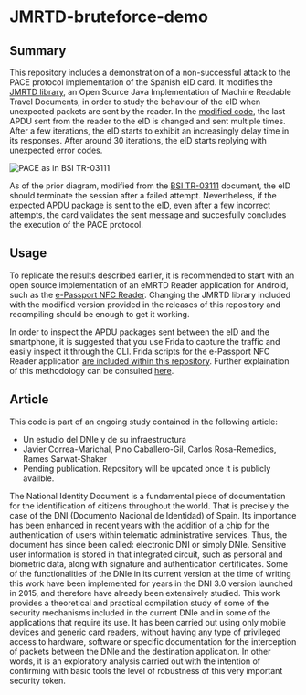# JMRTD-bruteforce-demo

## Summary

This repository includes a demonstration of a non-successful attack to the PACE protocol implementation of the Spanish eID card. It modifies the [JMRTD library](https://jmrtd.org/), an Open Source Java Implementation of Machine Readable Travel Documents, in order to study the behaviour of the eID when unexpected packets are sent by the reader. In the [modified code](https://github.com/alu0101233598/JMRTD-bruteforce-demo/commit/fa5db7b4f8b1e82aa496a98f4bef3ae098083553), the last APDU sent from the reader to the eID is changed and sent multiple times. After a few iterations, the eID starts to exhibit an increasingly delay time in its responses. After around 30 iterations, the eID starts replying with unexpected error codes.

![PACE as in BSI TR-03111](https://user-images.githubusercontent.com/72812683/179297594-d26cc5f6-e251-40b4-b3d1-d09ad8ae792e.png)

As of the prior diagram, modified from the [BSI TR-03111](https://www.bsi.bund.de/SharedDocs/Downloads/EN/BSI/Publications/TechGuidelines/TR03111/BSI-TR-03111_V-2-1_pdf.pdf?__blob=publicationFile&v=1) document, the eID should terminate the session after a failed attempt. Nevertheless, if the expected APDU package is sent to the eID, even after a few incorrect attempts, the card validates the sent message and succesfully concludes the execution of the PACE protocol. 

## Usage

To replicate the results described earlier, it is recommended to start with an open source implementation of an eMRTD Reader application for Android, such as the [e-Passport NFC Reader](https://github.com/tananaev/passport-reader). Changing the JMRTD library included with the modified version provided in the releases of this repository and recompiling should be enough to get it working.

In order to inspect the APDU packages sent between the eID and the smartphone, it is suggested that you use Frida to capture the traffic and easily inspect it through the CLI. Frida scripts for the e-Passport NFC Reader application [are included within this repository](https://github.com/alu0101233598/JMRTD-bruteforce-demo/tree/main/frida_scripts). Further explaination of this methodology can be consulted [here](https://github.com/alu0101233598/nfc-card-security). 

## Article

This code is part of an ongoing study contained in the following article:

- Un estudio del DNIe y de su infraestructura
- Javier Correa-Marichal, Pino Caballero-Gil, Carlos Rosa-Remedios, Rames Sarwat-Shaker
- Pending publication. Repository will be updated once it is publicly availble.

The National Identity Document is a fundamental piece of documentation for the identification of citizens throughout the world. That is precisely the case of the DNI (Documento Nacional de Identidad) of Spain. Its importance has been enhanced in recent years with the addition of a chip for the authentication of users within telematic administrative services. Thus, the document has since been called: electronic DNI or simply DNIe. Sensitive user information is stored in that integrated circuit, such as personal and biometric data, along with signature and authentication certificates. Some of the functionalities of the DNIe in its current version at the time of writing this work have been implemented for years in the DNI 3.0 version launched in 2015, and therefore have already been extensively studied. This work provides a theoretical and practical compilation study of some of the security mechanisms included in the current DNIe and in some of the applications that require its use. It has been carried out using only mobile devices and generic card readers, without having any type of privileged access to hardware, software or specific documentation for the interception of packets between the DNIe and the destination application. In other words, it is an exploratory analysis carried out with the intention of confirming with basic tools the level of robustness of this very important security token.
